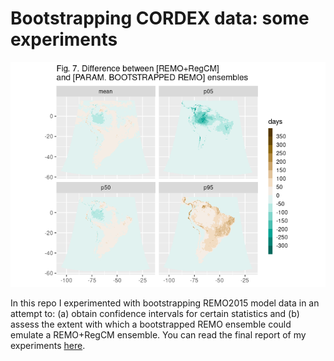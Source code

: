 # Bootstrapping CORDEX data: some experiments

![](reports/comparisons_files/figure-gfm/unnamed-chunk-19-1.png)

In this repo I experimented with bootstrapping REMO2015 model data in an attempt to: (a) obtain confidence intervals for certain statistics and (b) assess the extent with which a bootstrapped REMO ensemble could emulate a REMO+RegCM ensemble. You can read the final report of my experiments [here](reports/comparisons.md).  
